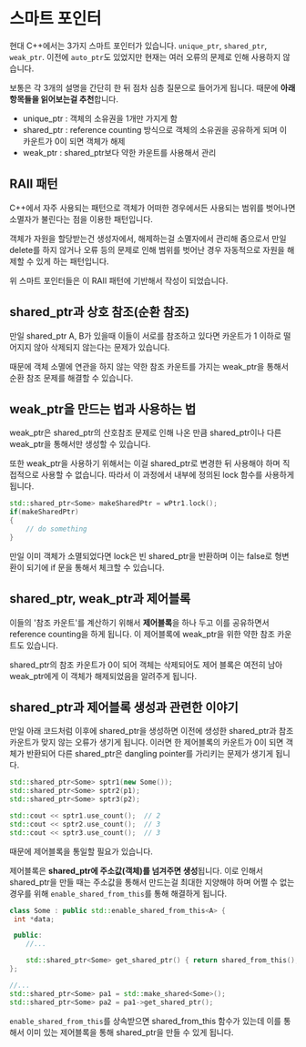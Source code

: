 # 스마트 포인터

현대 C++에서는 3가지 스마트 포인터가 있습니다. `unique_ptr`, `shared_ptr`, `weak_ptr`. 이전에 `auto_ptr`도 있었지만 현재는 여러 오류의 문제로 인해 사용하지 않습니다.



보통은 각 3개의 설명을 간단히 한 뒤 점차 심층 질문으로 들어가게 됩니다. 때문에 **아래 항목들을 읽어보는걸 추천**합니다.

- unique_ptr : 객체의 소유권을 1개만 가지게 함
- shared_ptr : reference counting 방식으로 객체의 소유권을 공유하게 되며 이 카운트가 0이 되면 객체가 해제
- weak_ptr : shared_ptr보다 약한 카운트를 사용해서 관리



## RAII 패턴

C++에서 자주 사용되는 패턴으로 객체가 어떠한 경우에서든 사용되는 범위를 벗어나면 소멸자가 불린다는 점을 이용한 패턴입니다.

객체가 자원을 할당받는건 생성자에서, 해제하는걸 소멸자에서 관리해 줌으로서 만일 delete를 하지 않거나 오류 등의 문제로 인해 범위를 벗어난 경우 자동적으로 자원을 해제할 수 있게 하는 패턴입니다.

위 스마트 포인터들은 이 RAII 패턴에 기반해서 작성이 되었습니다.



## shared_ptr과 상호 참조(순환 참조)

만일 shared_ptr A, B가 있을때 이들이 서로를 참조하고 있다면 카운트가 1 이하로 떨어지지 않아 삭제되지 않는다는 문제가 있습니다.

때문에 객체 소멸에 연관을 하지 않는 약한 참조 카운트를 가지는 weak_ptr을 통해서 순환 참조 문제를 해결할 수 있습니다.



## weak_ptr을 만드는 법과 사용하는 법

weak_ptr은 shared_ptr의 산호참조 문제로 인해 나온 만큼 shared_ptr이나 다른 weak_ptr을 통해서만 생성할 수 있습니다.

또한 weak_ptr을 사용하기 위해서는 이걸 shared_ptr로 변경한 뒤 사용해야 하며 직접적으로 사용할 수 없습니다. 따라서 이 과정에서 내부에 정의된 lock 함수를 사용하게 됩니다.

```c++
std::shared_ptr<Some> makeSharedPtr = wPtr1.lock();
if(makeSharedPtr)
{
	// do something
}
```

만일 이미 객체가 소멸되었다면 lock은 빈 shared_ptr을 반환하며 이는 false로 형변환이 되기에 if 문을 통해서 체크할 수 있습니다.



## shared_ptr, weak_ptr과 제어블록

이들의 '참조 카운트'를 계산하기 위해서 **제어블록**을 하나 두고 이를 공유하면서 reference counting을 하게 됩니다. 이 제어블록에 weak_ptr을 위한 약한 참조 카운트도 있습니다.

shared_ptr의 참조 카운트가 0이 되어 객체는 삭제되어도 제어 블록은 여전히 남아 weak_ptr에게 이 객체가 해제되었음을 알려주게 됩니다.



## shared_ptr과 제어블록 생성과 관련한 이야기

만일 아래 코드처럼 이후에 shared_ptr을 생성하면 이전에 생성한 shared_ptr과 참조 카운트가 맞지 않는 오류가 생기게 됩니다. 이러면 한 제어블록의 카운트가 0이 되면 객체가 반환되어 다른 shared_ptr은 dangling pointer를 가리키는 문제가 생기게 됩니다.

```c++
std::shared_ptr<Some> sptr1(new Some());
std::shared_ptr<Some> sptr2(p1);
std::shared_ptr<Some> sptr3(p2);

std::cout << sptr1.use_count();  // 2
std::cout << sptr2.use_count();  // 3
std::cout << sptr3.use_count();  // 3
```

때문에 제어블록을 통일할 필요가 있습니다.



제어블록은 **shared_ptr에 주소값(객체)를 넘겨주면 생성**됩니다. 이로 인해서 shared_ptr을 만들 때는 주소값을 통해서 만드는걸 최대한 지양해야 하며 어쩔 수 없는 경우를 위해 `enable_shared_from_this`를 통해 해결하게 됩니다.

```c++
class Some : public std::enable_shared_from_this<A> {
 int *data;

 public:
 	//...

 	std::shared_ptr<Some> get_shared_ptr() { return shared_from_this(); }
};

//...
std::shared_ptr<Some> pa1 = std::make_shared<Some>();
std::shared_ptr<Some> pa2 = pa1->get_shared_ptr();
```

`enable_shared_from_this`를 상속받으면 shared_from_this 함수가 있는데 이를 통해서 이미 있는 제어블록을 통해 shared_ptr을 만들 수 있게 됩니다.
